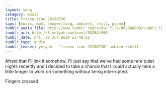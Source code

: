 ```yaml
---
layout: song
category: music
title: frozen time 20100730
tags: [music, mp3, songwriting, ambient, chill, piano]
tumblr_audio_file: http://www.tumblr.com/audio_file/882844990/tumblr_l6ennaEYO21qzo4ep
tumblr_url: http://t.yelyah.com/post/882844990
tumblr_date: Fri, 30 Jul 2010 23:40:22
tumblr_type: audio
tumblr_teaser: yelyah - "frozen time 20100730" ambient/chill
---
```

Afraid that I'll jinx it somehow, I'll just say that we've had some rare quiet nights recently and I decided to take a chance that I could actually take a little longer to work on something without being interrupted.

Fingers crossed.
